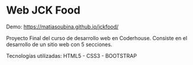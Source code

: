 # Web JCK Food

Demo: https://matiasoubina.github.io/jckfood/

Proyecto Final del curso de desarrollo web en Coderhouse. Consiste en el desarrollo de un sitio web con 5 secciones.

Tecnologías utilizadas: HTML5 - CSS3 - BOOTSTRAP


